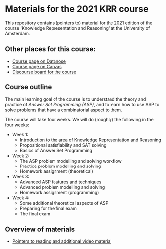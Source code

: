 # Materials for the 2021 KRR course
This repository contains (pointers to) material for the 2021 edition of the course 'Knowledge Representation and Reasoning' at the University of Amsterdam.

## Other places for this course:
- [Course page on Datanose](https://datanose.nl/#course[89408])
- [Course page on Canvas](https://canvas.uva.nl/courses/21424)
- [Discourse board for the course](https://talk.computational-complexity.nl/)

## Course outline
The main learning goal of the course is to understand the theory and practice of *Answer Set Programming (ASP)*, and to learn how to use ASP to solve problems that have a combinatorial aspect to them.

The course will take four weeks.
We will do (roughly) the following in the four weeks:
- Week 1:
  - Introduction to the area of Knowledge Representation and Reasoning
  - Propositional satisfiability and SAT solving
  - Basics of Answer Set Programming
- Week 2:
  - The ASP problem modelling and solving workflow
  - Practice problem modelling and solving
  - Homework assignment (theoretical)
- Week 3:
  - Advanced ASP features and techniques
  - Advanced problem modelling and solving
  - Homework assignment (programming)
- Week 4:
  - Some additional theoretical aspects of ASP
  - Preparing for the final exam
  - The final exam

## Overview of materials
- [Pointers to reading and additional video material](study-materials.md)
